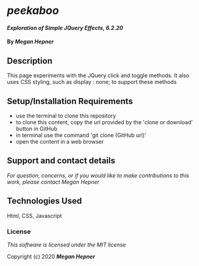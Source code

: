 # _peekaboo_

#### _Exploration of Simple JQuery Effects, 6.2.20_

#### By _**Megan Hepner**_

## Description
  This page experiments with the JQuery click and toggle methods. It also uses CSS styling, such as display : none; to support these methods


## Setup/Installation Requirements

* use the terminal to clone this repository 
* to clone this content, copy the url provided by the 'clone or download' button in GitHub
* in terminal use the command 'git clone (GitHub url)'
* open the content in a web browser

## Support and contact details

_For question, concerns, or if you would like to make contributions to this work, please contact Megan Hepner_

## Technologies Used

Html, CSS, Javascript

### License

*This software is licensed under the MIT license*

Copyright (c) 2020 **_Megan Hepner_**